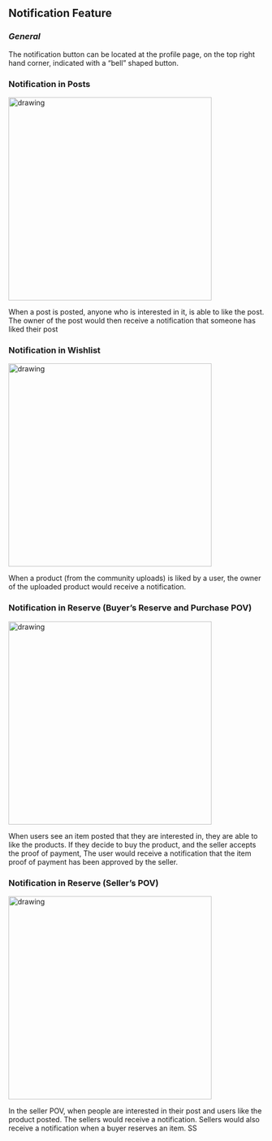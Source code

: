## Notification Feature
### ***General***
The notification button can be located at the profile page, on the top right hand corner, indicated with a “bell” shaped button. 

### Notification in Posts 
<img src="https://user-images.githubusercontent.com/94032188/182041931-8d03c952-8399-4de5-b40e-9b69114f0b41.jpg" alt="drawing" width="400"/>

When a post is posted, anyone who is interested in it, is able to like the post. The owner of the post would then receive a notification that someone has liked their post

### Notification in Wishlist 
<img src="https://user-images.githubusercontent.com/94032188/182042755-24091d33-6b5b-4550-a8f7-485a774c41b3.jpg" alt="drawing" width="400"/>

When a product (from the community uploads) is liked by a user, the owner of the uploaded product would receive a notification. 

### Notification in Reserve (Buyer’s Reserve and Purchase POV)
<img src="https://user-images.githubusercontent.com/94032188/182040192-3b7b4e79-4b85-43bc-9fcb-20a468154942.jpg" alt="drawing" width="400"/>

When users see an item posted that they are interested in, they are able to like the products. If they decide to buy the product, and the seller accepts the proof of payment, The user would receive a notification that the item proof of payment has been approved by the seller. 

### Notification in Reserve (Seller’s POV)
<img src="https://user-images.githubusercontent.com/94032188/182040116-4582c383-2552-4feb-8404-83e70ca59a52.jpg" alt="drawing" width="400"/>

In the seller POV, when people are interested in their post and users like the product posted. The sellers would receive a notification. Sellers would also receive a notification when a buyer reserves an item.
SS
